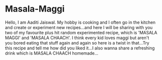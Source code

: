 # Masala-Maggi

Hello, I am Aaditi Jaiswal. My hobby is cooking and I often go in the kitchen and create or experiment new recipes...and here I will be sharing with you two of my favourite plus hit random experimented recipe, which is 'MASALA MAGGI' and 'MASALA CHAACH'. I think every kid loves maggi but aren't you bored eating that stuff again and again so here is a twist in that...Try this recipe and tell me how did you liked it...I also wanna share a refreshing drink which is MASALA CHAACH homemade...